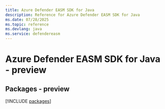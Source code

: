 ```yaml
---
title: Azure Defender EASM SDK for Java
description: Reference for Azure Defender EASM SDK for Java
ms.date: 07/28/2025
ms.topic: reference
ms.devlang: java
ms.service: defendereasm
---
```

# Azure Defender EASM SDK for Java - preview
## Packages - preview
[!INCLUDE [packages](defender-easm-index.md)]